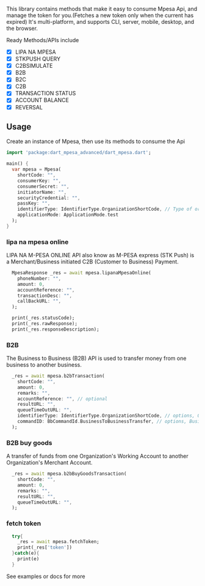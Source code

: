 This library contains methods that make it easy to consume Mpesa Api, and manage the token for you.(Fetches a new token only when the current has expired) 
It's multi-platform, and supports CLI, server, mobile, desktop, and the browser.

Ready Methods/APIs include
- [x] LIPA NA MPESA
- [x] STKPUSH QUERY
- [x] C2BSIMULATE
- [x] B2B
- [x] B2C
- [x] C2B
- [x] TRANSACTION STATUS
- [x] ACCOUNT BALANCE
- [x] REVERSAL

## Usage

Create an instance of Mpesa, then use its methods to consume the Api

```dart
import 'package:dart_mpesa_advanced/dart_mpesa.dart';

main() {
  var mpesa = Mpesa(
    shortCode: "",
    consumerKey: "",
    consumerSecret: "",
    initiatorName: "",
    securityCredential: "",
    passKey: "",
    identifierType: IdentifierType.OrganizationShortCode, // Type of organization, options, OrganizationShortCode, TillNumber, OrganizationShortCode
    applicationMode: ApplicationMode.test
  );
}
```

### lipa na mpesa online

LIPA NA M-PESA ONLINE API also know as M-PESA express (STK Push) is a Merchant/Business initiated C2B (Customer to Business) Payment.

```dart
  MpesaResponse _res = await mpesa.lipanaMpesaOnline(
    phoneNumber: "",
    amount: 0,
    accountReference: "",
    transactionDesc: "",
    callBackURL: "", 
  );

  print(_res.statusCode);
  print(_res.rawResponse);
  print(_res.responseDescription);
```

### B2B
The Business to Business (B2B) API is used to transfer money from one business to another business.
```dart
  _res = await mpesa.b2bTransaction(
    shortCode: "",
    amount: 0,
    remarks: "",
    accountReference: "", // optional
    resultURL: "", 
    queueTimeOutURL: "",
    identifierType: IdentifierType.OrganizationShortCode, // options, OrganizationShortCode, TillNumber, OrganizationShortCode
    commandID: BbCommandId.BusinessToBusinessTransfer, // options, BusinessToBusinessTransfer, BusinessPayBill, BusinessBuyGoods, DisburseFundsToBusiness, MerchantToMerchantTransfer
  );
```

### B2B buy goods
 A transfer of funds from one Organization's Working Account to another Organization's Merchant Account.
```dart
  _res = await mpesa.b2bBuyGoodsTransaction(
    shortCode: "",
    amount: 0,
    remarks: "",
    resultURL: "", 
    queueTimeOutURL: "",
  );
```

### fetch token
```dart
  try{
    _res = await mpesa.fetchToken;
    print(_res['token'])
  }catch(e){
    print(e)
  }
```

See examples or docs for more

